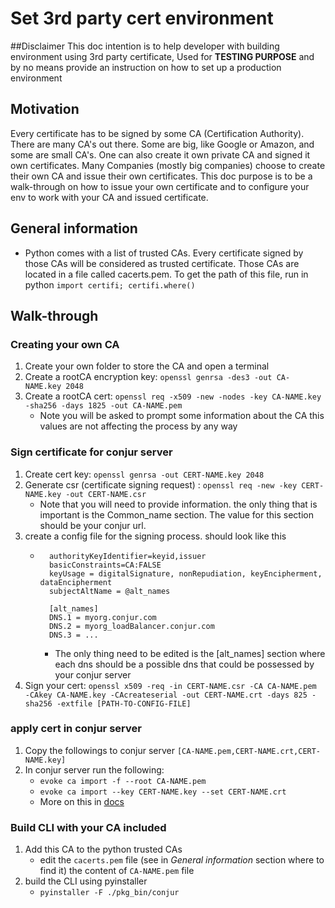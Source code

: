 # Set 3rd party cert environment

##Disclaimer
This doc intention is to help developer with building environment using 3rd party certificate,
Used for **TESTING PURPOSE** and by no means provide an instruction on how to set up a production environment

## Motivation

Every certificate has to be signed by some CA (Certification Authority). There are many
CA's out there. Some are big, like Google or Amazon, and some are small CA's.
One can also create it own private CA and signed it own certificates.
Many Companies (mostly big companies) choose to create their own CA and issue 
their own certificates. This doc purpose is to be a walk-through on how to issue 
your own certificate and to configure your env to work with your CA and issued certificate.

## General information
- Python comes with a list of trusted CAs. Every certificate signed by those CAs 
will be considered as trusted certificate. Those CAs are located in a file called cacerts.pem. 
  To get the path of this file, run in python `import certifi; certifi.where()` 

## Walk-through
### Creating your own CA
1) Create your own folder to store the CA and open a terminal
2) Create a rootCA encryption key: `openssl genrsa -des3 -out CA-NAME.key 2048`
3) Create a rootCA cert:  `openssl req -x509 -new -nodes -key CA-NAME.key -sha256 -days 1825 -out CA-NAME.pem`
    * Note you will be asked to prompt some information about the CA this values are not affecting 
      the process by any way

### Sign certificate for conjur server
1) Create cert key: `openssl genrsa -out CERT-NAME.key 2048`
2) Generate csr (certificate signing request) : `openssl req -new -key CERT-NAME.key -out CERT-NAME.csr`
    * Note that you will need to provide information. the only thing that is important is the Common_name section.
    The value for this section should be your conjur url.
3) create a config file for the signing process. should look like this
    * ``` 
        authorityKeyIdentifier=keyid,issuer
        basicConstraints=CA:FALSE
        keyUsage = digitalSignature, nonRepudiation, keyEncipherment, dataEncipherment
        subjectAltName = @alt_names

        [alt_names]
        DNS.1 = myorg.conjur.com
        DNS.2 = myorg_loadBalancer.conjur.com 
        DNS.3 = ...
      ```  
      * The only thing need to be edited is the [alt_names] section where each dns should be a possible dns that 
        could be possessed by your conjur server
4) Sign your cert: `openssl x509 -req -in CERT-NAME.csr -CA CA-NAME.pem -CAkey CA-NAME.key -CAcreateserial -out CERT-NAME.crt -days 825 -sha256 -extfile [PATH-TO-CONFIG-FILE]`

### apply cert in conjur server
1) Copy the followings to conjur server `[CA-NAME.pem,CERT-NAME.crt,CERT-NAME.key]`
2) In conjur server run the following: 
    * `evoke ca import -f --root CA-NAME.pem`
    * `evoke ca import --key CERT-NAME.key --set CERT-NAME.crt`
    * More on this in [docs](https://docs.cyberark.com/Product-Doc/OnlineHelp/AAM-DAP/Latest/en/Content/Deployment/DAP/dap-deploy-dap.htm)
### Build CLI with your CA included
1) Add this CA to the python trusted CAs
    * edit the `cacerts.pem` file (see in _General information_ section where to find it) the 
      content of `CA-NAME.pem` file
2) build the CLI using pyinstaller 
    * `pyinstaller -F ./pkg_bin/conjur`